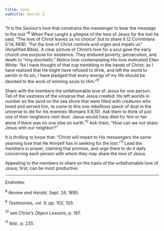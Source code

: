 ```yaml
---
title: Love
subtitle: Secret 1
---
```


“It is the Saviour’s love that constrains the messenger to bear the message to the lost.”<sup>8</sup> When Paul caught a glimpse of the love of Jesus for the lost he said, “The love of Christ leaves us no choice” but to share it (2 Corinthians 5:14, NEB). “For the love of Christ controls and urges and impels us” (Amplified Bible). A clear picture of Christ’s love for a soul gave the early church one purpose for existence. They endured poverty, persecution, and death to “ring doorbells.” Notice how contemplating His love motivated Ellen White: “As I have thought of that cup trembling in the hands of Christ; as I have realized that He might have refused to drink, and left the world to perish in its sin, I have pledged that every energy of my life should be devoted to the work of winning souls to Him.”<sup>9</sup>

Share with the members the unfathomable love of Jesus for one person. Tell of the vastness of the universe that Jesus created. He left worlds in number as the sand on the sea shore that were filled with creatures who loved and served him, to come to this one rebellious speck of dust in the universe to die for his enemies (Romans 5:8,10). Ask them to think of just one of their neighbors next door. Jesus would have died for him or her alone if there was no one else on earth.<sup>10</sup> Ask them, “How can we not share Jesus with our neighbor?”

It is thrilling to know that: “Christ will impart to His messengers the same yearning love that He Himself has in seeking for the lost.”<sup>11</sup> Lead the members in prayer, claiming that promise, and urge them to do it daily concerning each person with whom they may share the love of Jesus.

Appealing to the members to share on the basis of the unfathomable love of Jesus, first, can be most productive.

---

Endnotes:

<sup>8</sup> _Review and Herald_, Sept. 24, 1895.

<sup>9</sup> _Testimonies, vol. 9_, pp. 102, 103.

<sup>10</sup> see _Christ’s Object Lessons_, p. 187.

<sup>11</sup> Ibid., p. 235.